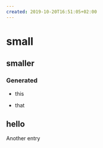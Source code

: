 ```yaml
---
created: 2019-10-20T16:51:05+02:00
---
```


#   small
##  smaller
### Generated
* this

* that

## hello
Another entry